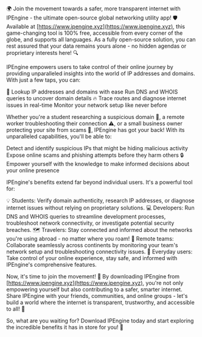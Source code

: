 🌍 Join the movement towards a safer, more transparent internet with IPEngine - the ultimate open-source global networking utility app! 🛡️ Available at [https://www.ipengine.xyz](https://www.ipengine.xyz), this game-changing tool is 100% free, accessible from every corner of the globe, and supports all languages. As a fully open-source solution, you can rest assured that your data remains yours alone - no hidden agendas or proprietary interests here! 🔍

IPEngine empowers users to take control of their online journey by providing unparalleled insights into the world of IP addresses and domains. With just a few taps, you can:

📡 Lookup IP addresses and domains with ease
Run DNS and WHOIS queries to uncover domain details
🔥 Trace routes and diagnose internet issues in real-time
Monitor your network setup like never before

Whether you're a student researching a suspicious domain 🤔, a remote worker troubleshooting their connection ⚠️, or a small business owner protecting your site from scams 💸, IPEngine has got your back! With its unparalleled capabilities, you'll be able to:

Detect and identify suspicious IPs that might be hiding malicious activity
Expose online scams and phishing attempts before they harm others
🔒 Empower yourself with the knowledge to make informed decisions about your online presence

IPEngine's benefits extend far beyond individual users. It's a powerful tool for:

💡 Students: Verify domain authenticity, research IP addresses, or diagnose internet issues without relying on proprietary solutions.
💻 Developers: Run DNS and WHOIS queries to streamline development processes, troubleshoot network connectivity, or investigate potential security breaches.
🗺️ Travelers: Stay connected and informed about the networks you're using abroad - no matter where you roam!
💼 Remote teams: Collaborate seamlessly across continents by monitoring your team's network setup and troubleshooting connectivity issues.
🏡 Everyday users: Take control of your online experience, stay safe, and informed with IPEngine's comprehensive features.

Now, it's time to join the movement! 🚀 By downloading IPEngine from [https://www.ipengine.xyz](https://www.ipengine.xyz), you're not only empowering yourself but also contributing to a safer, smarter internet. Share IPEngine with your friends, communities, and online groups - let's build a world where the internet is transparent, trustworthy, and accessible to all! 💪

So, what are you waiting for? Download IPEngine today and start exploring the incredible benefits it has in store for you! 🎉